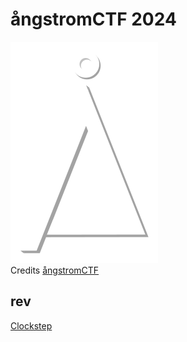 # ångstromCTF 2024

![sdfsdf](logo.svg)
<br/>Credits [ångstromCTF](https://2024.angstromctf.com/)

## rev

[Clockstep](rev/clockstep/README.md)